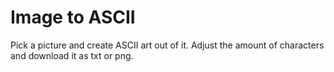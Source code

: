 # Image to ASCII

Pick a picture and create ASCII art out of it. Adjust the amount of characters and download it as txt or png.
